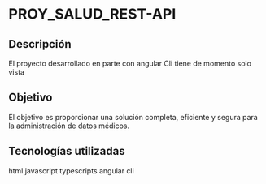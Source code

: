 <link rel="stylesheet" href="https://cdnjs.cloudflare.com/ajax/libs/font-awesome/5.15.3/css/all.min.css">

# PROY_SALUD_REST-API

## Descripción

El proyecto desarrollado en parte con angular Cli  tiene de momento solo vista

## Objetivo

El objetivo es proporcionar una solución completa, eficiente y segura para la administración de datos médicos.

## Tecnologías utilizadas

html
javascript
typescripts
angular cli
